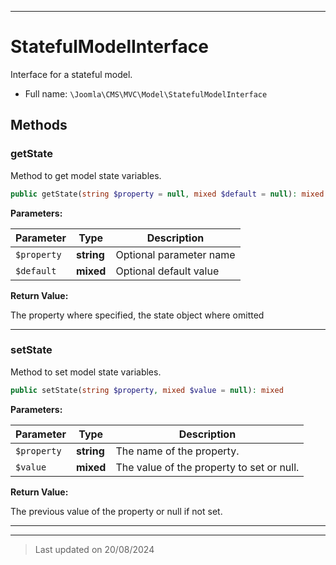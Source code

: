 ***

# StatefulModelInterface

Interface for a stateful model.



* Full name: `\Joomla\CMS\MVC\Model\StatefulModelInterface`



## Methods


### getState

Method to get model state variables.

```php
public getState(string $property = null, mixed $default = null): mixed
```








**Parameters:**

| Parameter | Type | Description |
|-----------|------|-------------|
| `$property` | **string** | Optional parameter name |
| `$default` | **mixed** | Optional default value |


**Return Value:**

The property where specified, the state object where omitted




***

### setState

Method to set model state variables.

```php
public setState(string $property, mixed $value = null): mixed
```








**Parameters:**

| Parameter | Type | Description |
|-----------|------|-------------|
| `$property` | **string** | The name of the property. |
| `$value` | **mixed** | The value of the property to set or null. |


**Return Value:**

The previous value of the property or null if not set.




***


***
> Last updated on 20/08/2024
